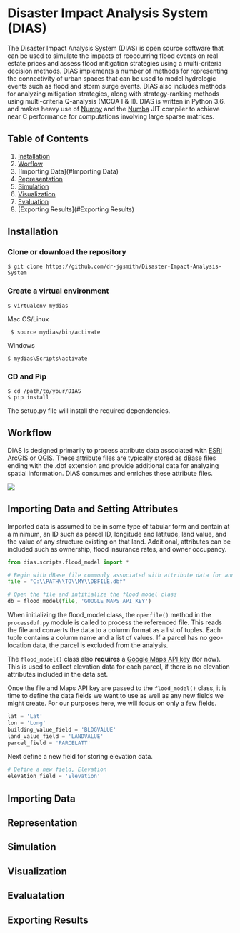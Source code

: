 # Disaster Impact Analysis System (DIAS)

The Disaster Impact Analysis System (DIAS) is open source  software that can be used to simulate the impacts of reoccurring flood events on real estate prices and assess flood mitigation strategies using a multi-criteria decision methods. DIAS implements a number of methods for representing the connectivity of urban spaces that can be used to model hydrologic events such as flood and storm surge events. DIAS also includes methods for analyzing mitigation strategies, along with strategy-ranking methods using multi-criteria Q-analysis (MCQA I & II).  DIAS is written in Python 3.6. and makes heavy use of [Numpy](http://www.numpy.org/) and the [Numba](https://numba.pydata.org/) JIT compiler to achieve near C performance for computations involving large sparse matrices.  

## Table of Contents
1. [Installation](#Installation)
2. [Worflow](#Workflow)
3. [Importing Data](#Importing Data)
4. [Representation](#Representation)
5. [Simulation](#Simulation)
6. [Visualization](#Visualization)
7. [Evaluation](#Evaluation)
8. [Exporting Results](#Exporting Results)


## Installation
### Clone or download the repository

    $ git clone https://github.com/dr-jgsmith/Disaster-Impact-Analysis-System

### Create a virtual environment 

    $ virtualenv mydias
Mac OS/Linux

     $ source mydias/bin/activate
Windows

    $ mydias\Scripts\activate

### CD and Pip

    $ cd /path/to/your/DIAS
    $ pip install .
The setup.py file will install the required dependencies. 

## Workflow
DIAS is designed primarily to process attribute data associated with [ESRI ArcGIS](https://www.esri.com/en-us/arcgis/about-arcgis/overview) or [QGIS](https://qgis.org/en/site/). These attribute files are typically stored as dBase files ending with the .dbf extension and provide additional data for analyzing spatial information. DIAS consumes and enriches these attribute files.

**![](https://lh5.googleusercontent.com/9Ap-AYx1UDZNUp7itb5hcvDCXRrw1PXxR1RXend6tKE9Ott2YUljhCuJGfHu7pXBFQmAvQITydZS14JkB8557NIICIxFolllaO97X2_hFqOLqiXW5wwdSqx-ydWvSr3KjU88gg8lIuo)**

## Importing Data and Setting Attributes
Imported data is assumed to be in some type of tabular form and contain at a minimum, an ID such as parcel ID, longitude and latitude, land value, and the value of any structure existing on that land. Additional, attributes can be included such as ownership, flood insurance rates, and owner occupancy.

```python  
from dias.scripts.flood_model import *     

# Begin with dBase file commonly associated with attribute data for annotating layers in a GIS  
file = "C:\\PATH\\TO\\MY\\DBFILE.dbf"  

# Open the file and intitialize the flood model class  
db = flood_model(file, 'GOOGLE_MAPS_API_KEY')   
```

When initializing the flood_model class, the `openfile()` method in the `processdbf.py` module is called to process the referenced file. This reads the file and converts the data to a column format as a list of tuples. Each tuple contains a column name and a list of values. If a parcel has no geo-location data, the parcel is excluded from the analysis.

The `flood_model()` class also **requires** a [Google Maps API key](https://developers.google.com/maps/documentation/embed/get-api-key) (for now). This is used to collect elevation data for each parcel, if there is no elevation attributes included in the data set. 

Once the file and Maps API key are passed to the `flood_model()` class, it is time to define the data fields we want to use as well as any new fields we might create. For our purposes here, we will focus on only a few fields.

```python  
lat = 'Lat'
lon = 'Long'
building_value_field = 'BLDGVALUE'
land_value_field = 'LANDVALUE'
parcel_field = 'PARCELATT'
```
Next define a new field for storing elevation data.

```python  
# Define a new field, Elevation  
elevation_field = 'Elevation'  
```

## Importing Data

## Representation

## Simulation

## Visualization

## Evaluatation

## Exporting Results




